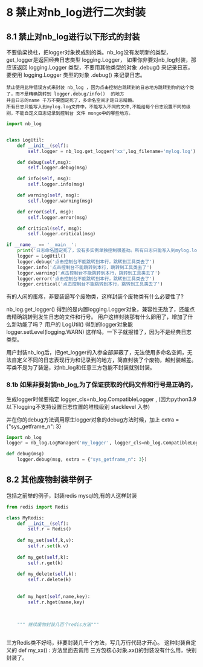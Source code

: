# 8 禁止对nb_log进行二次封装

## 8.1 禁止对nb_log进行以下形式的封装

不要偷梁换柱，把logger对象换成别的类。nb_log没有发明新的类型，get_logger是返回经典日志类型 logging.Logger，
如果你非要对nb_log封装，那应该返回  logging.Logger 类型，不要用其他类型的对象 .debug()  来记录日志，
要使用 logging.Logger 类型的对象 .debug() 来记录日志。


```doctest
禁止使用此种错误方式来封装 nb_log ，因为点击控制台跳转到的日志地方跳转到你的这个类了，而不是精确跳转到 logger.debug/info()  的地方
并且日志的name 千万不要固定死了，多命名空间才是日志精髓。
所有日志只能写入到mylog.log文件中，不能写入不同的文件,不能给每个日志设置不同的级别，不能自定义日志记录到控制台 文件 mongo中的哪些地方。
```

```python
import nb_log


class LogUtil:
    def __init__(self):
        self.logger = nb_log.get_logger('xx',log_filename='mylog.log')

    def debug(self,msg):
        self.logger.debug(msg)

    def info(self, msg):
        self.logger.info(msg)

    def warning(self, msg):
        self.logger.warning(msg)

    def error(self, msg):
        self.logger.error(msg)

    def critical(self, msg):
        self.logger.critical(msg)

if __name__ == '__main__':
    print('日志命名固定死了，没有多实例单独控制很差劲。所有日志只能写入到mylog.log文件中，不能写入不同的文件')
    logger = LogUtil()
    logger.debug('点击控制台不能跳转到本行，跳转到工具类去了')
    logger.info('点击控制台不能跳转到本行，跳转到工具类去了')
    logger.warning('点击控制台不能跳转到本行，跳转到工具类去了')
    logger.error('点击控制台不能跳转到本行，跳转到工具类去了')
    logger.critical('点击控制台不能跳转到本行，跳转到工具类去了')
```



有的人闲的蛋疼，非要装逼写个废物类，这样封装个废物类有什么必要性了?

nb_log.get_logger()  得到的是内置logging.Logger对象，兼容性无敌了，还能点击精确跳转到发生日志的文件和行号。
用户这样封装那有什么卵用了，增加了什么新功能了吗？
用户的 LogUtil() 得到的logger对象能 logger.setLevel(logging.WARN) 这样吗，一下子就报错了，因为不是经典日志类型。

用户封装nb_log后，把get_logger的入参全部屏蔽了，无法使用多命名空间，无法自定义不同的日志表现行为和记录到的地方，简直封装了个废物，越封装越差。
写类不是为了装逼，对nb_log和任意三方包能不封装就别封装。

### 8.1b 如果非要封装nb_log,为了保证获取的代码文件和行号是正确的，

生成logger时候要指定 logger_cls=nb_log.CompatibleLogger , (因为python3.9以下logging不支持设置日志位置的堆栈级别 stacklevel 入参)

并在你的debug方法调用原生logger对象的debug方法时候，加上 extra = {"sys_getframe_n": 3}



```python
import nb_log
logger = nb_log.LogManager('my_logger', logger_cls=nb_log.CompatibleLogger).get_logger_and_add_handlers(log_filename='my_logger.log')

def debug(msg)
    logger.debug(msg, extra = {"sys_getframe_n": 3})
```

## 8.2 其他废物封装举例子

包括之前举的例子，封装redis mysql的,有的人这样封装

```python
from redis import Redis

class MyRedis:
    def __init__(self):
        self.r = Redis()
        
    def my_set(self,k,v):
        self.r.set(k.v)
        
    def my_get(self,k):
        self.r.get(k)
        
    def my_delete(self,k):
        self.r.delete(k)
        
    
    def my_hget(self,name,key):
        self.r.hget(name,key)
    
        
        
    """ 继续废物封装几百个redis方法"""
    

```

三方Redis类不好吗，非要封装几千个方法，写几万行代码才开心。
这种封装自定义的 def my_xx() : 方法里面去调用 三方包核心对象.xx()的封装没有什么用，快别封装了。

<div> </div>



